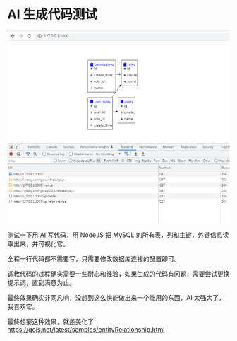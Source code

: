 # AI 生成代码测试

![](1.png)

测试一下用 [AI](https://www.cursor.so/) 写代码，用 NodeJS 把 MySQL 的所有表，列和主键，外键信息读取出来，并可视化它。

全程一行代码都不需要写，只需要修改数据库连接的配置即可。

调教代码的过程确实需要一些耐心和经验，如果生成的代码有问题，需要尝试更换提示词，直到满意为止。

最终效果确实非同凡响，没想到这么快能做出来一个能用的东西，AI 太强大了，我喜欢它。


最终想要这种效果，就差美化了
https://gojs.net/latest/samples/entityRelationship.html